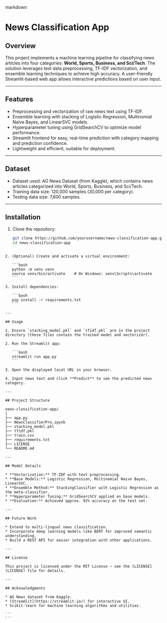 markdown
# News Classification App

## Overview

This project implements a machine learning pipeline for classifying news articles into four categories: **World, Sports, Business, and Sci/Tech**. The solution leverages text data preprocessing, TF-IDF vectorization, and ensemble learning techniques to achieve high accuracy. A user-friendly Streamlit-based web app allows interactive predictions based on user input.

---

## Features

- Preprocessing and vectorization of raw news text using TF-IDF.
- Ensemble learning with stacking of Logistic Regression, Multinomial Naive Bayes, and LinearSVC models.
- Hyperparameter tuning using GridSearchCV to optimize model performance.
- Streamlit frontend for easy, real-time prediction with category mapping and prediction confidence.
- Lightweight and efficient, suitable for deployment.

---

## Dataset

- Dataset used: AG News Dataset (from Kaggle), which contains news articles categorized into World, Sports, Business, and Sci/Tech.
- Training data size: 120,000 samples (30,000 per category).
- Testing data size: 7,600 samples.

---

## Installation

1. Clone the repository:
   ```bash
   git clone https://github.com/yourusername/news-classification-app.git
   cd news-classification-app
````

2. (Optional) Create and activate a virtual environment:

   ```bash
   python -m venv venv
   source venv/bin/activate    # On Windows: venv\Scripts\activate
   ```

3. Install dependencies:

   ```bash
   pip install -r requirements.txt
   ```

---

## Usage

1. Ensure `stacking_model.pkl` and `tfidf.pkl` are in the project directory (these files contain the trained model and vectorizer).

2. Run the Streamlit app:

   ```bash
   streamlit run app.py
   ```

3. Open the displayed local URL in your browser.

4. Input news text and click **Predict** to see the predicted news category.

---

## Project Structure

news-classification-app/
│
├── app.py
├── NewsClassifierPro.ipynb
├── stacking_model.pkl
├── tfidf.pkl
├── train.csv
├── requirements.txt
├── LICENSE
└── README.md

---

## Model Details

* **Vectorization:** TF-IDF with text preprocessing.
* **Base Models:** Logistic Regression, Multinomial Naive Bayes, LinearSVC.
* **Ensemble Method:** StackingClassifier with Logistic Regression as the meta-classifier.
* **Hyperparameter Tuning:** GridSearchCV applied on base models.
* **Evaluation:** Achieved approx. 92% accuracy on the test set.

---

## Future Work

* Extend to multi-lingual news classification.
* Incorporate deep learning models like BERT for improved semantic understanding.
* Build a REST API for easier integration with other applications.

---

## License

This project is licensed under the MIT License — see the [LICENSE](LICENSE) file for details.

---

## Acknowledgments

* AG News dataset from Kaggle.
* [Streamlit](https://streamlit.io/) for interactive UI.
* Scikit-learn for machine learning algorithms and utilities.

```
```
